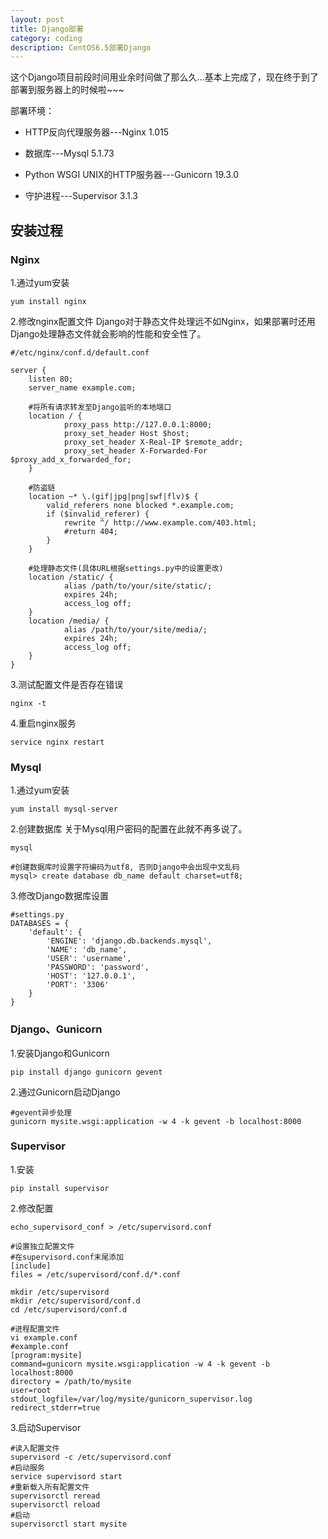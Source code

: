 ```yaml
---
layout: post
title: Django部署
category: coding
description: CentOS6.5部署Django
---
```


这个Django项目前段时间用业余时间做了那么久...基本上完成了，现在终于到了部署到服务器上的时候啦~~~

部署环境：

* HTTP反向代理服务器---Nginx 1.015

* 数据库---Mysql 5.1.73

* Python WSGI UNIX的HTTP服务器---Gunicorn 19.3.0

* 守护进程---Supervisor 3.1.3

## 安装过程
### Nginx
1.通过yum安装

	yum install nginx

2.修改nginx配置文件
Django对于静态文件处理远不如Nginx，如果部署时还用Django处理静态文件就会影响的性能和安全性了。

	#/etc/nginx/conf.d/default.conf
	
	server {
        listen 80;
        server_name example.com;
		
		#将所有请求转发至Django监听的本地端口
        location / {
                proxy_pass http://127.0.0.1:8000;
                proxy_set_header Host $host;
                proxy_set_header X-Real-IP $remote_addr;
                proxy_set_header X-Forwarded-For $proxy_add_x_forwarded_for;
        }

		#防盗链
		location ~* \.(gif|jpg|png|swf|flv)$ {
			valid_referers none blocked *.example.com;
			if ($invalid_referer) {
				rewrite ^/ http://www.example.com/403.html;
				#return 404;
			}
		}

		#处理静态文件(具体URL根据settings.py中的设置更改)
        location /static/ {
                alias /path/to/your/site/static/;
                expires 24h;
                access_log off;
        }
        location /media/ {
                alias /path/to/your/site/media/;
                expires 24h;
                access_log off;
        }
	}
3.测试配置文件是否存在错误

	nginx -t

4.重启nginx服务

	service nginx restart

### Mysql
1.通过yum安装

	yum install mysql-server

2.创建数据库
关于Mysql用户密码的配置在此就不再多说了。

	mysql

	#创建数据库时设置字符编码为utf8, 否则Django中会出现中文乱码
	mysql> create database db_name default charset=utf8;

3.修改Django数据库设置

	#settings.py
	DATABASES = {
	    'default': {
	        'ENGINE': 'django.db.backends.mysql',
	        'NAME': 'db_name',
	        'USER': 'username',
	        'PASSWORD': 'password',
	        'HOST': '127.0.0.1',
	        'PORT': '3306'
	    }
	}

### Django、Gunicorn
1.安装Django和Gunicorn

	pip install django gunicorn gevent

2.通过Gunicorn启动Django

	#gevent异步处理
	gunicorn mysite.wsgi:application -w 4 -k gevent -b localhost:8000

### Supervisor
1.安装

	pip install supervisor

2.修改配置

	echo_supervisord_conf > /etc/supervisord.conf
	
	#设置独立配置文件
	#在supervisord.conf末尾添加
	[include]
	files = /etc/supervisord/conf.d/*.conf
	
	mkdir /etc/supervisord
	mkdir /etc/supervisord/conf.d
	cd /etc/supervisord/conf.d

	#进程配置文件
	vi example.conf
	#example.conf
	[program:mysite]
	command=gunicorn mysite.wsgi:application -w 4 -k gevent -b localhost:8000
	directory = /path/to/mysite
	user=root
	stdout_logfile=/var/log/mysite/gunicorn_supervisor.log
	redirect_stderr=true

3.启动Supervisor

	#读入配置文件
	supervisord -c /etc/supervisord.conf
	#启动服务
	service supervisord start
	#重新载入所有配置文件
	supervisorctl reread
	supervisorctl reload
	#启动
	supervisorctl start mysite